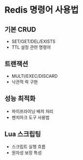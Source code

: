 # Redis 명령어 사용법

## 기본 CRUD

- SET/GET/DEL/EXISTS
- TTL 설정 관련 명령어

## 트랜잭션

- MULTI/EXEC/DISCARD
- 낙관적 락 구현

## 성능 최적화

- 파이프라이닝 배치 처리
- 벤치마크 도구 사용법

## Lua 스크립팅

- 스크립트 실행 흐름
- 원자성 보장 특성
